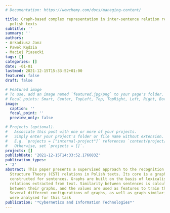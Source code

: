 ```yaml
---
# Documentation: https://wowchemy.com/docs/managing-content/

title: Graph-based complex representation in inter-sentence relation recognition in
  polish texts
subtitle: ''
summary: ''
authors:
- Arkadiusz Janz
- Paweł Kędzia
- Maciej Piasecki
tags: []
categories: []
date: -01-01
lastmod: 2021-12-15T15:33:52+01:00
featured: false
draft: false

# Featured image
# To use, add an image named `featured.jpg/png` to your page's folder.
# Focal points: Smart, Center, TopLeft, Top, TopRight, Left, Right, BottomLeft, Bottom, BottomRight.
image:
  caption: ''
  focal_point: ''
  preview_only: false

# Projects (optional).
#   Associate this post with one or more of your projects.
#   Simply enter your project's folder or file name without extension.
#   E.g. `projects = ["internal-project"]` references `content/project/deep-learning/index.md`.
#   Otherwise, set `projects = []`.
projects: []
publishDate: '2021-12-15T14:33:52.176083Z'
publication_types:
- '2'
abstract: This paper presents a supervised approach to the recognition of Crossdocument
  Structure Theory (CST) relations in Polish texts. Its core is a graphbased representation
  constructed for sentences. Graphs are built on the basis of lexicalised syntactic-semantic
  relations extracted from text. Similarity between sentences is calculated as similarity
  between their graphs, and the values are used as features to train the classifiers.
  Several different configurations of graphs, as well as graph similarity methods
  were analysed for this task
publication: '*Cybernetics and Information Technologies*'
---
```

